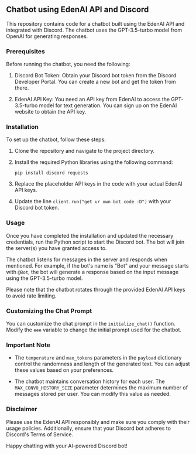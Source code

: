 ## Chatbot using EdenAI API and Discord

This repository contains code for a chatbot built using the EdenAI API and integrated with Discord. The chatbot uses the GPT-3.5-turbo model from OpenAI for generating responses.

### Prerequisites

Before running the chatbot, you need the following:

1. Discord Bot Token: Obtain your Discord bot token from the Discord Developer Portal. You can create a new bot and get the token from there.

2. EdenAI API Key: You need an API key from EdenAI to access the GPT-3.5-turbo model for text generation. You can sign up on the EdenAI website to obtain the API key.

### Installation

To set up the chatbot, follow these steps:

1. Clone the repository and navigate to the project directory.

2. Install the required Python libraries using the following command:
   ```
   pip install discord requests
   ```

3. Replace the placeholder API keys in the code with your actual EdenAI API keys.

4. Update the line `client.run("get ur own bot code :D")` with your Discord bot token.

### Usage

Once you have completed the installation and updated the necessary credentials, run the Python script to start the Discord bot. The bot will join the server(s) you have granted access to.

The chatbot listens for messages in the server and responds when mentioned. For example, if the bot's name is "Bot" and your message starts with `@Bot`, the bot will generate a response based on the input message using the GPT-3.5-turbo model.

Please note that the chatbot rotates through the provided EdenAI API keys to avoid rate limiting.

### Customizing the Chat Prompt

You can customize the chat prompt in the `initialize_chat()` function. Modify the `eee` variable to change the initial prompt used for the chatbot.

### Important Note

- The `temperature` and `max_tokens` parameters in the `payload` dictionary control the randomness and length of the generated text. You can adjust these values based on your preferences.

- The chatbot maintains conversation history for each user. The `MAX_CONVO_HISTORY_SIZE` parameter determines the maximum number of messages stored per user. You can modify this value as needed.

### Disclaimer

Please use the EdenAI API responsibly and make sure you comply with their usage policies. Additionally, ensure that your Discord bot adheres to Discord's Terms of Service.

Happy chatting with your AI-powered Discord bot!
